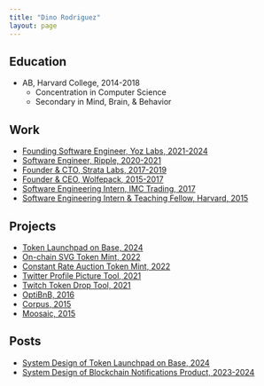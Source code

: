 ```yaml
---
title: "Dino Rodriguez"
layout: page 
---
```


## Education
- AB, Harvard College, 2014-2018
  - Concentration in Computer Science
  - Secondary in Mind, Brain, & Behavior

## Work
- [Founding Software Engineer, Yoz Labs, 2021-2024](/work/yoz-labs)
- [Software Engineer, Ripple, 2020-2021](/work/ripple)
- [Founder & CTO, Strata Labs, 2017-2019](/work/strata-labs)
- [Founder & CEO, Wolfepack, 2015-2017](/work/wolfepack)
- [Software Engineering Intern, IMC Trading, 2017](/work/imc)
- [Software Engineering Intern & Teaching Fellow, Harvard, 2015](/work/harvard)

## Projects
- [Token Launchpad on Base, 2024](/projects/token-launchpad)
- [On-chain SVG Token Mint, 2022](/projects/svg-mint)
- [Constant Rate Auction Token Mint, 2022](/projects/cra-mint)
- [Twitter Profile Picture Tool, 2021](/projects/twitter-pfp)
- [Twitch Token Drop Tool, 2021](/projects/twitch-nft)
- [OptiBnB, 2016](/projects/optibnb)
- [Corpus, 2015](/projects/corpus)
- [Moosaic, 2015](/projects/moosaic)

## Posts
- [System Design of Token Launchpad on Base, 2024](/posts/token-launchpad)
- [System Design of Blockchain Notifications Product, 2023-2024](/posts/notifications-product)
